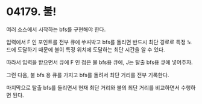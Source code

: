 # 04179. 불!

여러 소스에서 시작하는 bfs를 구현해야 한다.

입력에서 F 인 포인트를 전부 큐에 쑤셔박고 bfs를 돌리면 반드시 최단 경로로 특정 노드에 도달하기 때문에 불이 특정 위치에 도달하는 최단 시간을 알 수 있다.

따라서 입력을 받으면서 큐에 F 인 점은 불 bfs용 큐에, J는 탈출 bfs용 큐에 넣어주자.

그런 다음, 불 bfs 용 큐를 가지고 bfs를 돌려서 최단 거리를 전부 기록한다.

마지막으로 탈출 bfs를 돌리면서 현재 최단 거리와 불의 최단 거리를 비교하면서 수행하면 된다.
